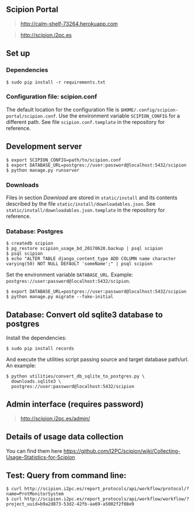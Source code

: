

## Scipion Portal

> http://calm-shelf-73264.herokuapp.com

> http://scipion.i2pc.es

## Set up

### Dependencies

```
$ sudo pip install -r requirements.txt
```

### Configuration file: scipion.conf

The default location for the configuration file is `$HOME/.config/scipion-portal/scipion.conf`.
Use the environment variable `SCIPION_CONFIG` for a different path. See file `scipion.conf.template`
in the repository for reference.

## Development server

```
$ export SCIPION_CONFIG=path/to/scipion.conf
$ export DATABASE_URL=postgres://user:password@localhost:5432/scipion
$ python manage.py runserver
```

### Downloads

Files in section _Download_ are stored in `static/install` and its contents described by the file
`static/install/downloadables.json`. See `static/install/downloadables.json.template` in the repository
for reference.

### Database: Postgres

```
$ createdb scipion
$ pg_restore scipion_usage_bd_20170620.backup | psql scipion
$ psql scipion
$ echo "ALTER TABLE django_content_type ADD COLUMN name character varying(50) NOT NULL DEFAULT 'someName';" | psql scipion
```

Set the environment variable `DATABASE_URL`. Example: `postgres://user:password@localhost:5432/scipion`.
```
$ export DATABASE_URL=postgres://user:password@localhost:5432/scipion
$ python manage.py migrate --fake-initial
```

## Database: Convert old sqlite3 database to postgres

Install the dependencies:

```
$ sudo pip install records
```

And execute the utilities script passing source and target database path/url. An example:

```
$ python utilities/convert_db_sqlite_to_postgres.py \
  downloads.sqlite3 \
  postgres://user:password@localhost:5432/scipion
```

## Admin interface (requires password)

> http://scipion.i2pc.es/admin/

## Details of usage data collection

You can find them here https://github.com/I2PC/scipion/wiki/Collecting-Usage-Statistics-for-Scipion

## Test: Query from command line:

```
$ curl http://scipion.i2pc.es/report_protocols/api/workflow/protocol/?name=ProtMonitorSystem
$ curl http://scipion.i2pc.es/report_protocols/api/workflow/workflow/?project_uuid=b9a2d873-53d2-42fb-aa69-a5002f2f08e9
```

